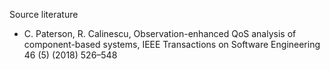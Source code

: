 Source literature
- C. Paterson, R. Calinescu, Observation-enhanced QoS analysis of component-based systems, IEEE Transactions on Software
Engineering 46 (5) (2018) 526–548
